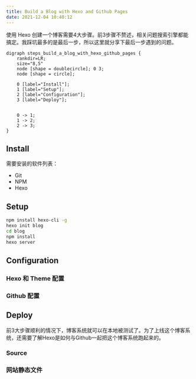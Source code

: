 ```yaml
---
title: Build a Blog with Hexo and Github Pages
date: 2021-12-04 10:40:12
---
```


使用 Hexo 创建一个博客需要4大步骤。前3步骤不赘述，相关问题搜索引擎都能搞定。我踩坑最多的是最后一步，所以这里就分享下最后一步遇到的问题。

```graphviz
digraph steps_build_a_blog_with_hexo_github_pages {
	rankdir=LR;
	size="8,5"
	node [shape = doublecircle]; 0 3;
	node [shape = circle];
	
	0 [label="Install"];
	1 [label="Setup"];
	2 [label="Configuration"];
	3 [label="Deploy"];
	

	0 -> 1;
	1 -> 2;
	2 -> 3;
}
```

## Install

需要安装的软件列表：

- Git
- NPM
- Hexo

## Setup

```bash
npm install hexo-cli -g
hexo init blog
cd blog
npm install
hexo server
```

## Configuration

### Hexo 和 Theme 配置

### Github 配置

## Deploy

前3大步骤顺利的情况下，博客系统就可以在本地被测试了。为了上线这个博客系统，还需要了解Hexo是如何与Github一起把这个博客系统跑起来的。

### Source

### 网站静态文件